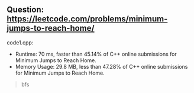 ## Question: https://leetcode.com/problems/minimum-jumps-to-reach-home/

code1.cpp:
* Runtime: 70 ms, faster than 45.14% of C++ online submissions for Minimum Jumps to Reach Home.
* Memory Usage: 29.8 MB, less than 47.28% of C++ online submissions for Minimum Jumps to Reach Home.
> bfs